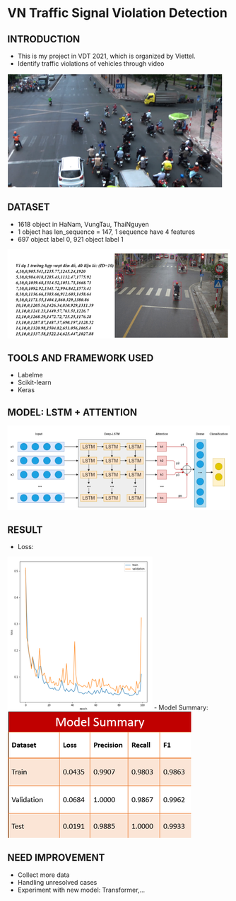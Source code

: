 # VN Traffic Signal Violation Detection


## INTRODUCTION ##
- This is my project in VDT 2021, which is organized by Viettel. 
- Identify traffic violations of vehicles through video
<img src="Readme/intro.png">

## DATASET ##
- 1618 object in HaNam, VungTau, ThaiNguyen
- 1 object has len_sequence = 147, 1 sequence have 4 features
- 697 object label 0, 921 object label 1
<img src="Readme/dataset.png">

## TOOLS AND FRAMEWORK USED ##
- Labelme
- Scikit-learn
- Keras

## MODEL: LSTM + ATTENTION ##
<img src="Readme/model.png">

## RESULT ##
- Loss:
<img src="Readme/result1.png">
- Model Summary:
<img src="Readme/result2.png">

## NEED IMPROVEMENT ##
- Collect more data
- Handling unresolved cases
- Experiment with new model: Transformer,...
